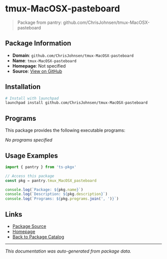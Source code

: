 # tmux-MacOSX-pasteboard

> Package from pantry: github.com/ChrisJohnsen/tmux-MacOSX-pasteboard

## Package Information

- **Domain**: `github.com/ChrisJohnsen/tmux-MacOSX-pasteboard`
- **Name**: `tmux-MacOSX-pasteboard`
- **Homepage**: Not specified
- **Source**: [View on GitHub](https://github.com/pkgxdev/pantry/tree/main/projects/github.com/ChrisJohnsen/tmux-MacOSX-pasteboard/package.yml)

## Installation

```bash
# Install with launchpad
launchpad install github.com/ChrisJohnsen/tmux-MacOSX-pasteboard
```

## Programs

This package provides the following executable programs:

*No programs specified*

## Usage Examples

```typescript
import { pantry } from 'ts-pkgx'

// Access this package
const pkg = pantry.tmux_MacOSX_pasteboard

console.log(`Package: ${pkg.name}`)
console.log(`Description: ${pkg.description}`)
console.log(`Programs: ${pkg.programs.join(', ')}`)
```

## Links

- [Package Source](https://github.com/pkgxdev/pantry/tree/main/projects/github.com/ChrisJohnsen/tmux-MacOSX-pasteboard/package.yml)
- [Homepage](#)
- [Back to Package Catalog](../package-catalog.md)

---

*This documentation was auto-generated from package data.*
